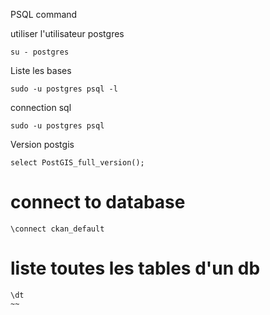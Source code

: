 PSQL command

utiliser l'utilisateur postgres
~~~
su - postgres
~~~

Liste les bases
~~~
sudo -u postgres psql -l
~~~

connection sql
~~~
sudo -u postgres psql
~~~

Version postgis
~~~
select PostGIS_full_version();
~~~

# connect to database
~~~
\connect ckan_default
~~~

# liste toutes les tables d'un db
~~~
\dt
~~
